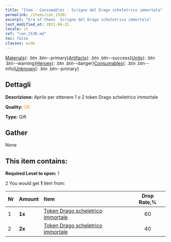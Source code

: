 ```yaml
---
title: "Item - Consumables - Scrigno del Drago scheletrico immortale"
permalink: /Items/con_1530/
excerpt: "Era of Chaos  Scrigno del Drago scheletrico immortale"
last_modified_at: 2021-04-21
locale: it
ref: "con_1530.md"
toc: false
classes: wide
---
```

 [Materials](/it/Items/){: .btn .btn--primary}[Artifacts](/it/Items/Artifacts/){: .btn .btn--success}[Units](/it/Items/Units/){: .btn .btn--warning}[Heroes](/it/Items/Heroes/){: .btn .btn--danger}[Consumables](/it/Items/Consumables/){: .btn .btn--info}[Unknown](/it/Items/Unknown/){: .btn .btn--primary}

## Dettagli
 **Descrizione:** Aprilo per ottenere 1 o 2 token Drago scheletrico immortale

 **Quality:** <span style="color: #FF8C00">OK</span>

 **Type:** Gift

## Gather

  None

## This item contains:

 **Required Level to open:** 1

 2 You would get **1** item  from:

  | Nr | Amount |     Item    | Drop Rate,% |
  |:---|:-------|:------------|:---------:|
  | 1 |  **1x** | [Token Drago scheletrico immortale](/it/Items/con_980/) | 60 | 
  | 2 |  **2x** | [Token Drago scheletrico immortale](/it/Items/con_980/) | 40 | 
